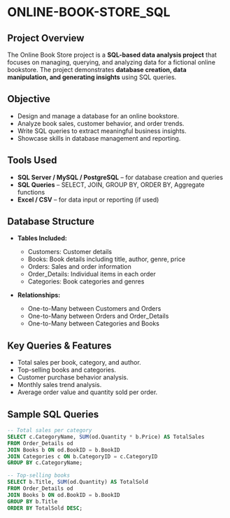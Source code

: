 # ONLINE-BOOK-STORE_SQL
## Project Overview
The Online Book Store project is a **SQL-based data analysis project** that focuses on managing, querying, and analyzing data for a fictional online bookstore. The project demonstrates **database creation, data manipulation, and generating insights** using SQL queries.

## Objective
- Design and manage a database for an online bookstore.  
- Analyze book sales, customer behavior, and order trends.  
- Write SQL queries to extract meaningful business insights.  
- Showcase skills in database management and reporting.  

## Tools Used
- **SQL Server / MySQL / PostgreSQL** – for database creation and queries  
- **SQL Queries** – SELECT, JOIN, GROUP BY, ORDER BY, Aggregate functions  
- **Excel / CSV** – for data input or reporting (if used)  

## Database Structure
- **Tables Included:**  
  - Customers: Customer details  
  - Books: Book details including title, author, genre, price  
  - Orders: Sales and order information  
  - Order_Details: Individual items in each order  
  - Categories: Book categories and genres  

- **Relationships:**  
  - One-to-Many between Customers and Orders  
  - One-to-Many between Orders and Order_Details  
  - One-to-Many between Categories and Books  

## Key Queries & Features
- Total sales per book, category, and author.  
- Top-selling books and categories.  
- Customer purchase behavior analysis.  
- Monthly sales trend analysis.  
- Average order value and quantity sold per order.  

## Sample SQL Queries
```sql
-- Total sales per category
SELECT c.CategoryName, SUM(od.Quantity * b.Price) AS TotalSales
FROM Order_Details od
JOIN Books b ON od.BookID = b.BookID
JOIN Categories c ON b.CategoryID = c.CategoryID
GROUP BY c.CategoryName;

-- Top-selling books
SELECT b.Title, SUM(od.Quantity) AS TotalSold
FROM Order_Details od
JOIN Books b ON od.BookID = b.BookID
GROUP BY b.Title
ORDER BY TotalSold DESC;
